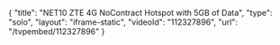 {
    "title": "NET10 ZTE 4G NoContract Hotspot with 5GB of Data",
    "type": "solo",
    "layout": "iframe-static",
    "videoId": "112327896",
    "url": "\/tvpembed\/112327896"
}